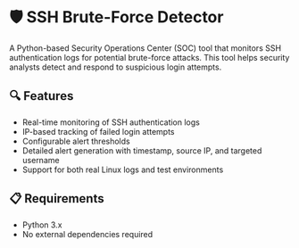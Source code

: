 # 🛡️ SSH Brute-Force Detector

A Python-based Security Operations Center (SOC) tool that monitors SSH authentication logs for potential brute-force attacks. This tool helps security analysts detect and respond to suspicious login attempts.

## 🔍 Features

- Real-time monitoring of SSH authentication logs
- IP-based tracking of failed login attempts
- Configurable alert thresholds
- Detailed alert generation with timestamp, source IP, and targeted username
- Support for both real Linux logs and test environments

## 📋 Requirements

- Python 3.x
- No external dependencies required

